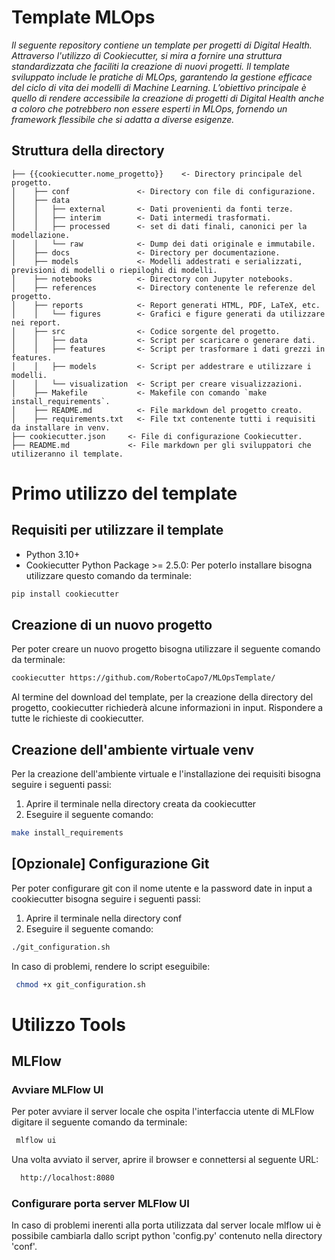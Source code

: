 # Template MLOps
_Il seguente repository contiene un template per progetti di Digital Health. Attraverso l'utilizzo di Cookiecutter, si mira a fornire una struttura standardizzata che faciliti la creazione di nuovi progetti. Il template sviluppato include le pratiche di MLOps, garantendo la gestione efficace del ciclo di vita dei modelli di Machine Learning. L’obiettivo principale è quello di rendere accessibile la creazione di progetti di Digital Health anche a coloro che potrebbero non essere esperti in MLOps, fornendo un framework flessibile che si adatta a diverse esigenze._

## Struttura della directory
```
├── {{cookiecutter.nome_progetto}}    <- Directory principale del progetto.
│    ├── conf               <- Directory con file di configurazione.
│    ├── data
│    │   ├── external       <- Dati provenienti da fonti terze.
│    │   ├── interim        <- Dati intermedi trasformati.
│    │   ├── processed      <- set di dati finali, canonici per la modellazione.
│    │   └── raw            <- Dump dei dati originale e immutabile.
│    ├── docs               <- Directory per documentazione.
│    ├── models             <- Modelli addestrati e serializzati, previsioni di modelli o riepiloghi di modelli.
│    ├── notebooks          <- Directory con Jupyter notebooks.
│    ├── references         <- Directory contenente le referenze del progetto.
│    ├── reports            <- Report generati HTML, PDF, LaTeX, etc.
│    │   └── figures        <- Grafici e figure generati da utilizzare nei report.
│    ├── src                <- Codice sorgente del progetto.
│    │   ├── data           <- Script per scaricare o generare dati.  
│    │   ├── features       <- Script per trasformare i dati grezzi in features.
│    │   ├── models         <- Script per addestrare e utilizzare i modelli.        
│    │   └── visualization  <- Script per creare visualizzazioni.
│    ├── Makefile           <- Makefile con comando `make install_requirements`.
│    ├── README.md          <- File markdown del progetto creato.
│    ├── requirements.txt   <- File txt contenente tutti i requisiti da installare in venv.
├── cookiecutter.json     <- File di configurazione Cookiecutter.
├── README.md             <- File markdown per gli sviluppatori che utilizeranno il template.
```

# Primo utilizzo del template
## Requisiti per utilizzare il template
 - Python 3.10+
 - Cookiecutter Python Package >= 2.5.0: Per poterlo installare bisogna utilizzare questo comando da terminale:
 ``` bash
 pip install cookiecutter
```
## Creazione di un nuovo progetto
Per poter creare un nuovo progetto bisogna utilizzare il seguente comando da terminale:
 ``` bash
 cookiecutter https://github.com/RobertoCapo7/MLOpsTemplate/  
```
Al termine del download del template, per la creazione della directory del progetto, cookiecutter richiederà alcune informazioni in input. Rispondere a tutte le richieste di cookiecutter.
## Creazione dell'ambiente virtuale venv
Per la creazione dell'ambiente virtuale e l'installazione dei requisiti bisogna seguire i seguenti passi:
1. Aprire il terminale nella directory creata da cookiecutter
2. Eseguire il seguente comando:
 ``` bash
 make install_requirements
```
## [Opzionale] Configurazione Git
Per poter configurare git con il nome utente e la password date in input a cookiecutter bisogna seguire i seguenti passi:
1. Aprire il terminale nella directory conf
2. Eseguire il seguente comando:
 ``` bash
 ./git_configuration.sh
 ```
 In caso di problemi, rendere lo script eseguibile:
 ``` bash
  chmod +x git_configuration.sh 
 ```

# Utilizzo Tools
## MLFlow
### Avviare MLFlow UI
Per poter avviare il server locale che ospita l'interfaccia utente di MLFlow digitare il seguente comando da terminale:
 ``` bash
  mlflow ui
 ```
Una volta avviato il server, aprire il browser e connettersi al seguente URL:
``` bash
  http://localhost:8080
 ```
### Configurare porta server MLFlow UI
In caso di problemi inerenti alla porta utilizzata dal server locale mlflow ui è possibile cambiarla dallo script python 'config.py' contenuto nella directory 'conf'.
